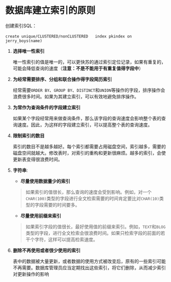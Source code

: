 # 数据库建立索引的原则

创建索引SQL：

​	`create unique/CLUSTERED/nonCLUSTERED   index pkindex on jerry_boys(name)`



1. **选择唯一性索引**

   唯一性索引的值是唯一的，可以更快苏的通过索引定位记录，如果有重复的，可能会降低查询的速度（**注意：不是不能用于有重复值得字段中**）

2. **为经常需要排序、分组和联合操作得字段简历索引**

   经常需要`ORDER BY`、`GROUP BY`、`DISTINCT`和`UNION`等操作的字段，排序操作会浪费很多时间。如果为其建立索引，可以有效地避免排序操作。

3. **为常作为查询条件的字段建立索引**

   如果某个字段经常用来做查询条件，那么该字段的查询速度会影响整个表的查询速度。因此，为这样的字段建立索引，可以提高整个表的查询速度。

4. **限制索引的数目**

   索引的数目不是越多越好。每个索引都需要占用磁盘空间，索引越多，需要的磁盘空间就越大。修改表时，对索引的重构和更新很麻烦。越多的索引，会使更新表变得很浪费时间。

5. **字符串**:

   -  **尽量使用数据量少的索引**

   > 如果索引的值很长，那么查询的速度会受到影响。例如，对一个`CHAR(100)`类型的字段进行全文检索需要的时间肯定要比对`CHAR(10)`类型的字段需要的时间要多。

   - **尽量使用前缀来索引**

   > 如果索引字段的值很长，最好使用值的前缀来索引。例如，`TEXT`和`BLOG`类型的字段，进行全文检索会很浪费时间。如果只检索字段的前面的若干个字符，这样可以提高检索速度。

6. **删除不再使用或者很少使用的索引**

   表中的数据被大量更新，或者数据的使用方式被改变后，原有的一些索引可能不再需要。数据库管理员应当定期找出这些索引，将它们删除，从而减少索引对更新操作的影响



